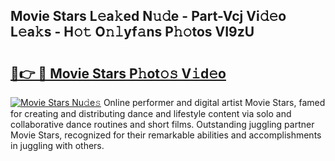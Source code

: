 ## Movie Stars L𝚎a𝚔ed N𝚞𝚍e - Part-Vcj Vi𝚍𝚎o L𝚎a𝚔s - H𝚘𝚝 O𝚗𝚕yf𝚊ns P𝚑𝚘tos VI9zU

# <h2><a href="http://kfctvim.oniu.top/?m=Movie+Stars">🔗👉 🔴 Movie Stars P𝚑ot𝚘𝚜 V𝚒d𝚎o</a></h2>

[![Movie Stars Nu𝚍e𝚜](https://i.imgur.com/0qMVB7G.gif)](http://kfctvim.oniu.top/?m=Movie+Stars)
Online performer and digital artist Movie Stars, famed for creating and distributing dance and lifestyle content via solo and collaborative dance routines and short films. Outstanding juggling partner Movie Stars, recognized for their remarkable abilities and accomplishments in juggling with others.  

